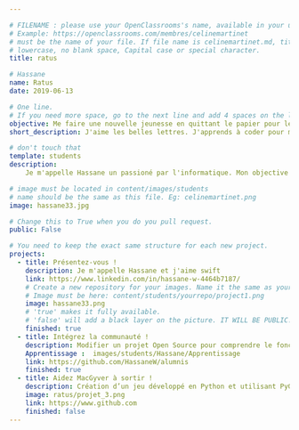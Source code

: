 ```yaml
---

# FILENAME : please use your OpenClassrooms's name, available in your url.
# Example: https://openclassrooms.com/membres/celinemartinet
# must be the name of your file. If file name is celinemartinet.md, title is celinemartinet.
# lowercase, no blank space, Capital case or special character.
title: ratus

# Hassane 
name: Ratus
date: 2019-06-13

# One line.
# If you need more space, go to the next line and add 4 spaces on the left, as in 'description'.
objective: Me faire une nouvelle jeunesse en quittant le papier pour le digital.
short_description: J'aime les belles lettres. J'apprends à coder pour me faire une nouvelle jeunesse.

# don't touch that
template: students
description:
    Je m'appelle Hassane un passioné par l'informatique. Mon objective c'est être developpeur Swift/ios. 

# image must be located in content/images/students
# name should be the same as this file. Eg: celinemartinet.png
image: hassane33.jpg

# Change this to True when you do you pull request.
public: False

# You need to keep the exact same structure for each new project.
projects:
  - title: Présentez-vous !
    description: Je m'appelle Hassane et j'aime swift
    link: https://www.linkedin.com/in/hassane-w-4464b7187/
    # Create a new repository for your images. Name it the same as your nickname and profile picture.
    # Image must be here: content/students/yourrepo/project1.png
    image: hassane33.png
    # 'true' makes it fully available.
    # 'false' will add a black layer on the picture. IT WILL BE PUBLIC!
    finished: true
  - title: Intégrez la communauté !
    description: Modifier un projet Open Source pour comprendre le fonctionnement de Git, de Github et des pull requests. 
    Apprentissage :  images/students/Hassane/Apprentissage
    link: https://github.com/HassaneW/alumnis
    finished: true
  - title: Aidez MacGyver à sortir !
    description: Création d’un jeu développé en Python et utilisant PyGame.
    image: ratus/projet_3.png
    link: https://www.github.com
    finished: false
---
```

